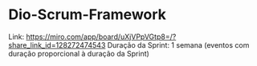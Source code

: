 # Dio-Scrum-Framework
Link: https://miro.com/app/board/uXjVPpVGtp8=/?share_link_id=128272474543
Duração da Sprint: 1 semana (eventos com duração proporcional à duração da Sprint)
